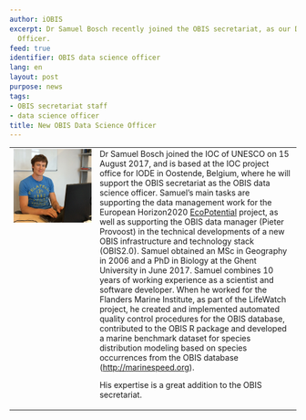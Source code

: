 ```yaml
---
author: iOBIS
excerpt: Dr Samuel Bosch recently joined the OBIS secretariat, as our Data Science
  Officer.
feed: true
identifier: OBIS data science officer
lang: en
layout: post
purpose: news
tags:
- OBIS secretariat staff
- data science officer
title: New OBIS Data Science Officer
---
```


<table>
<tr>
<td valign="top" width="30%"><img src="/images/Samuel_small.png" width="300px"></td>
<td valign="top" width="70%">Dr Samuel Bosch joined the IOC of UNESCO on 15 August 2017, and is based at the IOC project office for IODE in Oostende, Belgium, where he will support the OBIS secretariat as the OBIS data science officer. Samuel’s main tasks are supporting the data management work for the European Horizon2020 <a href="http://www.ecopotential-project.eu/" target="_blank">EcoPotential</a> project, as well as supporting the OBIS data manager (Pieter Provoost) in the technical developments of a new OBIS infrastructure and technology stack (OBIS2.0). Samuel obtained an MSc in Geography in 2006 and a PhD in Biology at the Ghent University in June 2017. Samuel combines 10 years of working experience as a scientist and software developer. When he worked for the Flanders Marine Institute, as part of the LifeWatch project, he created and implemented automated quality control procedures for the OBIS database, contributed to the OBIS R package and developed a marine benchmark dataset for species distribution modeling based on species occurrences from the OBIS database (<a href="http://marinespeed.org" target="_blank">http://marinespeed.org</a>). <p>His expertise is a great addition to the OBIS secretariat.</p></td>
</tr>
</table>